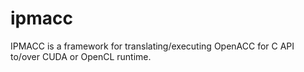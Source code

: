 ipmacc
======

IPMACC is a framework for translating/executing OpenACC for C API to/over CUDA or OpenCL runtime.
